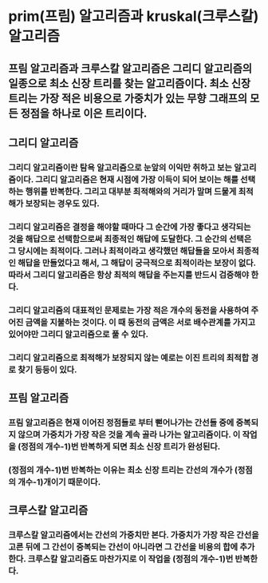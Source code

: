 # prim(프림) 알고리즘과 kruskal(크루스칼) 알고리즘
## 프림 알고리즘과 크루스칼 알고리즘은 그리디 알고리즘의 일종으로 최소 신장 트리를 찾는 알고리즘이다. 최소 신장 트리는 가장 적은 비용으로 가중치가 있는 무향 그래프의 모든 정점을 하나로 이은 트리이다.
## 그리디 알고리즘
### 그리디 알고리즘이란 탐욕 알고리즘으로 눈앞의 이익만 취하고 보는 알고리즘이다. 그리디 알고리즘은 현재 시점에 가장 이득이 되어 보이는 해를 선택하는 행위를 반복한다. 그리고 대부분 최적해와의 거리가 말며 드물게 최적해가 보장되는 경우도 있다.  
### 그리디 알고리즘은 결정을 해야할 때마다 그 순간에 가장 좋다고 생각되는 것을 해답으로 선택함으로써 최종적인 해답에 도달한다. 그 순간의 선택은 그 당시에는 최적이다. 그러나 최적이라고 생각했던 해답들을 모아서 최종적인 해답을 만들었다고 해서, 그 해답이 궁극적으로 최적이라는 보장이 없다. 따라서 그리디 알고리즘은 항상 최적의 해답을 주는지를 반드시 검증해야 한다.  
### 그리디 알고리즘의 대표적인 문제로는 가장 적은 개수의 동전을 사용하여 주어진 금액을 지불하는 것이다. 이 때 동전의 금액은 서로 배수관계를 가지고 있어야만 그리디 알고리즘으로 풀 수 있다.
### 그리디 알고리즘으로 최적해가 보장되지 않는 예로는 이진 트리의 최적합 경로 찾기 등등이 있다.
## 프림 알고리즘
### 프림 알고리즘은 현재 이어진 정점들로 부터 뻗어나가는 간선들 중에 중복되지 않으며 가중치가 가장 작은 것을 계속 골라 나가는 알고리즘이다. 이 작업을 (정점의 개수-1)번 반복하게 되면 최소 신장 트리가 완성된다.
### (정점의 개수-1)번 반복하는 이유는 최소 신장 트리는 간선의 개수가 (정점의 개수-1)개이기 때문이다.
## 크루스칼 알고리즘
### 크루스칼 알고리즘에서는 간선의 가중치만 본다. 가중치가 가장 작은 간선을 고른 뒤에 그 간선이 중복되는 간선이 아니라면 그 간선을 비용의 합에 추가한다. 크루스칼 알고리즘도 마찬가지로 이 작업을 (정점의 개수-1)번 반복한다.
